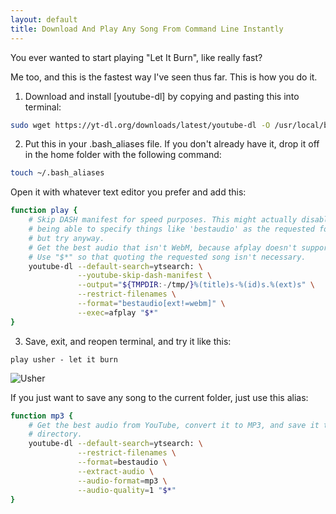 ```yaml
---
layout: default
title: Download And Play Any Song From Command Line Instantly
---
```


You ever wanted to start playing "Let It Burn", like really fast?

Me too, and this is the fastest way I've seen thus far.  This is how you do it.

1. Download and install [youtube-dl] by copying and pasting this into terminal:

```bash
sudo wget https://yt-dl.org/downloads/latest/youtube-dl -O /usr/local/bin/youtube-dl && sudo chmod a+rx /usr/local/bin/youtube-dl
```

2. Put this in your .bash_aliases file.  If you don't already have it, drop it off in the home folder with the following command:

```bash
touch ~/.bash_aliases
```

Open it with whatever text editor you prefer and add this:

```bash
function play {
    # Skip DASH manifest for speed purposes. This might actually disable
    # being able to specify things like 'bestaudio' as the requested format,
    # but try anyway.
    # Get the best audio that isn't WebM, because afplay doesn't support it.
    # Use "$*" so that quoting the requested song isn't necessary.
    youtube-dl --default-search=ytsearch: \
               --youtube-skip-dash-manifest \
               --output="${TMPDIR:-/tmp/}%(title)s-%(id)s.%(ext)s" \
               --restrict-filenames \
               --format="bestaudio[ext!=webm]" \
               --exec=afplay "$*"
}
```

3. Save, exit, and reopen terminal, and try it like this:

```play usher - let it burn ```

![Usher](http://i.giphy.com/11Jo6MieZMiPZu.gif)

If you just want to save any song to the current folder, just use this alias:

```bash
function mp3 {
    # Get the best audio from YouTube, convert it to MP3, and save it to the current
    # directory.
    youtube-dl --default-search=ytsearch: \
               --restrict-filenames \
               --format=bestaudio \
               --extract-audio \
               --audio-format=mp3 \
               --audio-quality=1 "$*"
}
```
